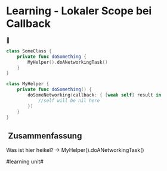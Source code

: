 # Learning - Lokaler Scope bei Callback
🧠
```swift
class SomeClass {
	private func doSomething {
		MyHelper().doANetworkingTask()
	}
}
```

```swift
class MyHelper {
	private func doSomething() {
		doSomeNetworking(callback: { [weak self] result in
			//self will be nil here
		})
	}
}
```

##  Zusammenfassung

Was ist hier heikel? -\> MyHelper().doANetworkingTask()

#learning unit#